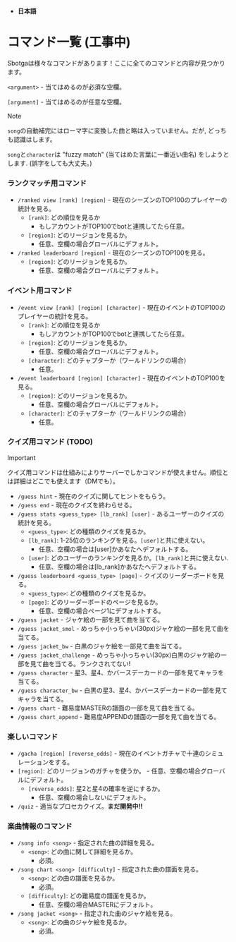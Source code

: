 - **日本語**
# コマンド一覧 (工事中)
Sbotgaは様々なコマンドがあります！ここに全てのコマンドと内容が見つかります。

`<argument>` - 当てはめるのが必須な空欄。

`[argument]` - 当てはめるのが任意な空欄。

> [!NOTE]  
> `song`の自動補完にはローマ字に変換した曲と略は入っていません。だが, どっちも認識はします。
> 
> `song`と`character`は "fuzzy match" (当てはめた言葉に一番近い曲名) をしようとします. (誤字をしても大丈夫。)
### ランクマッチ用コマンド
- `/ranked view [rank] [region]` - 現在のシーズンのTOP100のプレイヤーの統計を見る。
    - `[rank]`: どの順位を見るか
        - もしアカウントがTOP100でbotと連携してたら任意。
    - `[region]`: どのリージョンを見るか。
        - 任意、空欄の場合グローバルにデフォルト。
- `/ranked leaderboard [region]` - 現在のシーズンのTOP100を見る。
    - `[region]`: どのリージョンを見るか。
        - 任意、空欄の場合グローバルにデフォルト。
### イベント用コマンド
- `/event view [rank] [region] [character]` - 現在のイベントのTOP100のプレイヤーの統計を見る。
    - `[rank]`: どの順位を見るか
        - もしアカウントがTOP100でbotと連携してたら任意。
    - `[region]`: どのリージョンを見るか。
        - 任意、空欄の場合グローバルにデフォルト。
    - `[character]`: どのチャプターか（ワールドリンクの場合）
        - 任意。
- `/event leaderboard [region] [character]` - 現在のイベントのTOP100を見る。
    - `[region]`: どのリージョンを見るか。
        - 任意、空欄の場合グローバルにデフォルト。
    - `[character]`: どのチャプターか（ワールドリンクの場合）
        - 任意。
### クイズ用コマンド (TODO)
> [!IMPORTANT]  
> クイズ用コマンドは仕組みによりサーバーでしかコマンドが使えません。順位とは詳細はどこでも使えます（DMでも）。
- `/guess hint` - 現在のクイズに関してヒントをもらう。
- `/guess end` - 現在のクイズを終わらせる。
- `/guess stats <guess_type> [lb_rank] [user]` - あるユーザーのクイズの統計を見る。
    - `<guess_type>`: どの種類のクイズを見るか。
    - `[lb_rank]`: 1-25位のランキングを見る。`[user]`と共に使えない。
        - 任意、空欄の場合は[user]かあなたへデフォルトする。
    - `[user]`: どのユーザーのランキングを見るか。`[lb_rank]`と共に使えない.
        - 任意、空欄の場合は[lb_rank]かあなたへデフォルトする。
- `/guess leaderboard <guess_type> [page]` - クイズのリーダーボードを見る。
    - `<guess_type>`: どの種類のクイズを見るか。
    - `[page]`: どのリーダーボードのページを見るか。
        - 任意、空欄の場合ページ1にデフォルトする。
- `/guess jacket` - ジャケ絵の一部を見て曲を当てる。
- `/guess jacket_smol` - めっちゃ小っちゃい(30px)ジャケ絵の一部を見て曲を当てる。
- `/guess jacket_bw` - 白黒のジャケ絵を一部見て曲を当てる。
- `/guess jacket_challenge` - めっちゃ小っちゃい(30px)白黒のジャケ絵の一部を見て曲を当てる。ランクされてない!
- `/guess character` - 星3、星4、かバースデーカードの一部を見てキャラを当てる。
- `/guess character_bw` - 白黒の星3、星4、かバースデーカードの一部を見てキャラを当てる。
- `/guess chart` - 難易度MASTERの譜面の一部を見て曲を当てる。
- `/guess chart_append` - 難易度APPENDの譜面の一部を見て曲を当てる。
### 楽しいコマンド
- `/gacha [region] [reverse_odds]` - 現在のイベントガチャで十連のシミュレーションをする。
- `[region]`: どのリージョンのガチャを使うか。
        - 任意、空欄の場合グローバルにデフォルト。
    - `[reverse_odds]`: 星2と星4の確率を逆にするか。
        - 任意、空欄の場合しないにデフォルト。
- `/quiz` - 適当なプロセカクイズ。**まだ開発中!!**
### 楽曲情報のコマンド
- `/song info <song>` - 指定された曲の詳細を見る。
    - `<song>`: どの曲に関して詳細を見るか。
      - 必須。
- `/song chart <song> [difficulty]` - 指定された曲の譜面を見る。
    - `<song>`: どの曲の譜面を見るか。
      - 必須。
    - `[difficulty]`: どの難易度の譜面を見るか。
      - 任意、空欄の場合MASTERにデフォルト。
- `/song jacket <song>` - 指定された曲のジャケ絵を見る。
    - `<song>`: どの曲のジャケ絵を見るか。
      - 必須。
